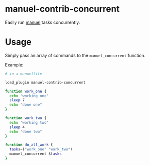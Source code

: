 # manuel-contrib-concurrent

Easily run [manuel](http://github.com/ShaneKilkelly/manuel) tasks
concurrently.

# Usage

Simply pass an array of commands to the `manuel_concurrent` function.

Example:
```bash
# in a manuelfile

load_plugin manuel-contrib-concurrent

function work_one {
  echo "working one"
  sleep 7
  echo "done one"
}

function work_two {
  echo "working two"
  sleep 4
  echo "done two"
}

function do_all_work {
  tasks=("work_one" "work_two")
  manuel_concurrent $tasks
}
```

